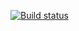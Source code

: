[![Build status](https://ci.appveyor.com/api/projects/status/2d5da8sr7jfwahej?svg=true)](https://ci.appveyor.com/project/MargaritaRupasova/postmanecho)
